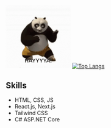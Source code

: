 <img src="https://github.com/mikeys2002/mikeys2002/blob/main/kungfupanda.gif" style="border-radius: 4px;" width="170" > [![Top Langs](https://github-readme-stats.vercel.app/api/top-langs/?username=anuraghazra&layout=compact)](https://github.com/anuraghazra/github-readme-stats)

## Skills
* HTML, CSS, JS
* React.js, Next.js
* Tailwind CSS
* C# ASP.NET Core
